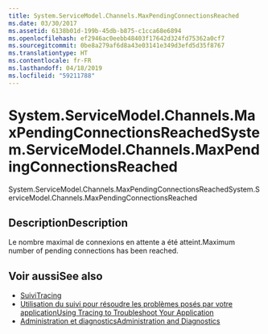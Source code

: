 ```yaml
---
title: System.ServiceModel.Channels.MaxPendingConnectionsReached
ms.date: 03/30/2017
ms.assetid: 6138b01d-199b-45db-b875-c1cca68e6894
ms.openlocfilehash: ef2946ac0eebb48403f17642d324fd75362a0cf7
ms.sourcegitcommit: 0be8a279af6d8a43e03141e349d3efd5d35f8767
ms.translationtype: HT
ms.contentlocale: fr-FR
ms.lasthandoff: 04/18/2019
ms.locfileid: "59211788"
---
```

# <a name="systemservicemodelchannelsmaxpendingconnectionsreached"></a><span data-ttu-id="a3c06-102">System.ServiceModel.Channels.MaxPendingConnectionsReached</span><span class="sxs-lookup"><span data-stu-id="a3c06-102">System.ServiceModel.Channels.MaxPendingConnectionsReached</span></span>
<span data-ttu-id="a3c06-103">System.ServiceModel.Channels.MaxPendingConnectionsReached</span><span class="sxs-lookup"><span data-stu-id="a3c06-103">System.ServiceModel.Channels.MaxPendingConnectionsReached</span></span>  
  
## <a name="description"></a><span data-ttu-id="a3c06-104">Description</span><span class="sxs-lookup"><span data-stu-id="a3c06-104">Description</span></span>  
 <span data-ttu-id="a3c06-105">Le nombre maximal de connexions en attente a été atteint.</span><span class="sxs-lookup"><span data-stu-id="a3c06-105">Maximum number of pending connections has been reached.</span></span>  
  
## <a name="see-also"></a><span data-ttu-id="a3c06-106">Voir aussi</span><span class="sxs-lookup"><span data-stu-id="a3c06-106">See also</span></span>

- [<span data-ttu-id="a3c06-107">Suivi</span><span class="sxs-lookup"><span data-stu-id="a3c06-107">Tracing</span></span>](../../../../../docs/framework/wcf/diagnostics/tracing/index.md)
- [<span data-ttu-id="a3c06-108">Utilisation du suivi pour résoudre les problèmes posés par votre application</span><span class="sxs-lookup"><span data-stu-id="a3c06-108">Using Tracing to Troubleshoot Your Application</span></span>](../../../../../docs/framework/wcf/diagnostics/tracing/using-tracing-to-troubleshoot-your-application.md)
- [<span data-ttu-id="a3c06-109">Administration et diagnostics</span><span class="sxs-lookup"><span data-stu-id="a3c06-109">Administration and Diagnostics</span></span>](../../../../../docs/framework/wcf/diagnostics/index.md)
